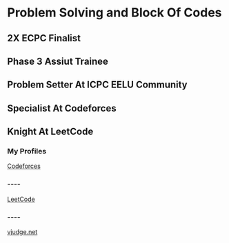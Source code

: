 <h1>Problem Solving and Block Of Codes</h1>
<h2>2X ECPC Finalist</h2>
<h2>Phase 3 Assiut Trainee</h2>
<h2>Problem Setter At ICPC EELU Community</h2>
<h2>Specialist At Codeforces</h2>
<h2>Knight At LeetCode</h2>


<h3>My Profiles</h3>

[Codeforces](https://codeforces.com/profile/Ahmed_Sayed-) <h3>----</h3>  [LeetCode](https://leetcode.com/u/AhmedSayed1/) <h3>----</h3> [vjudge.net](https://vjudge.net/user/Ahmed_SA)
